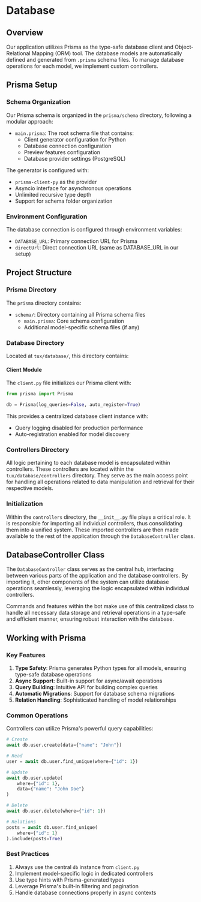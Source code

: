 # Database

## Overview

Our application utilizes Prisma as the type-safe database client and Object-Relational Mapping (ORM) tool. The database models are automatically defined and generated from `.prisma` schema files. To manage database operations for each model, we implement custom controllers.

## Prisma Setup

### Schema Organization

Our Prisma schema is organized in the `prisma/schema` directory, following a modular approach:

- `main.prisma`: The root schema file that contains:
  - Client generator configuration for Python
  - Database connection configuration
  - Preview features configuration
  - Database provider settings (PostgreSQL)

The generator is configured with:
- `prisma-client-py` as the provider
- Asyncio interface for asynchronous operations
- Unlimited recursive type depth
- Support for schema folder organization

### Environment Configuration

The database connection is configured through environment variables:
- `DATABASE_URL`: Primary connection URL for Prisma
- `directUrl`: Direct connection URL (same as DATABASE_URL in our setup)

## Project Structure

### Prisma Directory

The `prisma` directory contains:
- `schema/`: Directory containing all Prisma schema files
  - `main.prisma`: Core schema configuration
  - Additional model-specific schema files (if any)

### Database Directory

Located at `tux/database/`, this directory contains:

#### Client Module
The `client.py` file initializes our Prisma client with:
```python
from prisma import Prisma

db = Prisma(log_queries=False, auto_register=True)
```
This provides a centralized database client instance with:
- Query logging disabled for production performance
- Auto-registration enabled for model discovery

### Controllers Directory

All logic pertaining to each database model is encapsulated within controllers. These controllers are located within the `tux/database/controllers` directory. They serve as the main access point for handling all operations related to data manipulation and retrieval for their respective models.

### Initialization

Within the `controllers` directory, the `__init__.py` file plays a critical role. It is responsible for importing all individual controllers, thus consolidating them into a unified system. These imported controllers are then made available to the rest of the application through the `DatabaseController` class.

## DatabaseController Class

The `DatabaseController` class serves as the central hub, interfacing between various parts of the application and the database controllers. By importing it, other components of the system can utilize database operations seamlessly, leveraging the logic encapsulated within individual controllers.

Commands and features within the bot make use of this centralized class to handle all necessary data storage and retrieval operations in a type-safe and efficient manner, ensuring robust interaction with the database.

## Working with Prisma

### Key Features

1. **Type Safety**: Prisma generates Python types for all models, ensuring type-safe database operations
2. **Async Support**: Built-in support for async/await operations
3. **Query Building**: Intuitive API for building complex queries
4. **Automatic Migrations**: Support for database schema migrations
5. **Relation Handling**: Sophisticated handling of model relationships

### Common Operations

Controllers can utilize Prisma's powerful query capabilities:

```python
# Create
await db.user.create(data={"name": "John"})

# Read
user = await db.user.find_unique(where={"id": 1})

# Update
await db.user.update(
    where={"id": 1},
    data={"name": "John Doe"}
)

# Delete
await db.user.delete(where={"id": 1})

# Relations
posts = await db.user.find_unique(
    where={"id": 1}
).include(posts=True)
```

### Best Practices

1. Always use the central `db` instance from `client.py`
2. Implement model-specific logic in dedicated controllers
3. Use type hints with Prisma-generated types
4. Leverage Prisma's built-in filtering and pagination
5. Handle database connections properly in async contexts